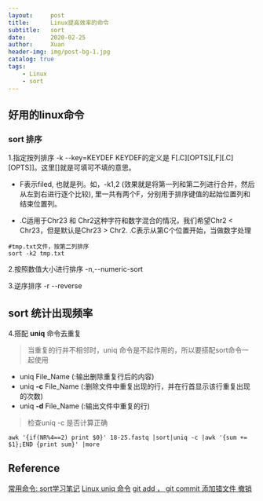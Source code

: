 ```yaml
---
layout:     post
title:      Linux提高效率的命令
subtitle:   sort
date:       2020-02-25
author:     Xuan
header-img: img/post-bg-1.jpg
catalog: true
tags:
    - Linux
    - sort
---
```



## 好用的linux命令

### sort 排序

1.指定按列排序 -k --key=KEYDEF 
KEYDEF的定义是 F[.C][OPTS][,F][.C][OPTS]]。这里[]就是可填可不填的意思。

- F表示filed, 也就是列。如，-k1,2 (效果就是将第一列和第二列进行合并，然后从左到右进行逐个比较), 里一共有两个F，分别用于排序键值的起始位置列和结束位置列。

- .C适用于Chr23 和 Chr2这种字符和数字混合的情况，我们希望Chr2 < Chr23，但是默认是Chr23 > Chr2. .C表示从第C个位置开始，当做数字处理

```
#tmp.txt文件，按第二列排序
sort -k2 tmp.txt
```
2.按照数值大小进行排序 -n,--numeric-sort

3.逆序排序 -r --reverse

## sort 统计出现频率 

4.搭配 **uniq** 命令去重复

> 当重复的行并不相邻时，uniq 命令是不起作用的，所以要搭配sort命令一起使用

- uniq File_Name (:输出删除重复行后的内容)
- uniq **-c** File_Name (:删除文件中重复出现的行，并在行首显示该行重复出现的次数) 
- uniq **-d** File_Name (:输出文件中重复的行)

> 检查uniq -c 是否计算正确
```
awk '{if(NR%4==2) print $0}' 18-25.fastq |sort|uniq -c |awk '{sum += $1};END {print sum}' |more
```

## Reference
[常用命令: sort学习笔记](https://www.jianshu.com/p/2785bdda9978)
[Linux uniq 命令](https://www.runoob.com/linux/linux-comm-uniq.html)
[git add ， git commit 添加错文件 撤销](https://blog.csdn.net/kongbaidepao/article/details/52253774)